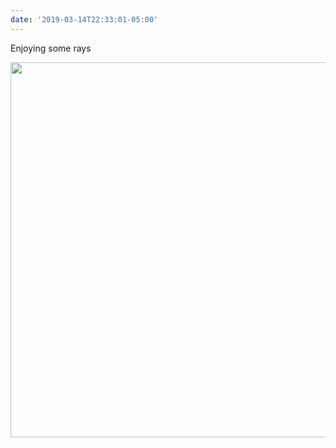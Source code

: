 ```yaml
---
date: '2019-03-14T22:33:01-05:00'
---
```

Enjoying some rays

<img src="/posts/uploads/2019/2067553086.jpg" width="600" height="600" alt="" />

